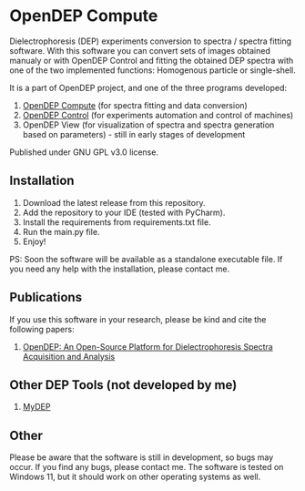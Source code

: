 # OpenDEP Compute
Dielectrophoresis (DEP) experiments conversion to spectra / spectra fitting software. With this software you can convert sets of images 
obtained manualy or with OpenDEP Control and fitting the obtained DEP spectra with one of the two implemented functions: Homogenous particle
or single-shell. 

It is a part of OpenDEP project, and one of the three programs developed: 
1. [OpenDEP Compute](https://github.com/IoanTivig/OpenDEP) (for spectra fitting and data conversion)
2. [OpenDEP Control](https://github.com/IoanTivig/OpenDEP_Control) (for experiments automation and control of machines)
3. OpenDEP View (for visualization of spectra and spectra generation based on parameters) - still in early stages of development

Published under GNU GPL v3.0 license.

## Installation
1. Download the latest release from this repository.
2. Add the repository to your IDE (tested with PyCharm).
3. Install the requirements from requirements.txt file.
4. Run the main.py file.
5. Enjoy!

PS: Soon the software will be available as a standalone executable file. 
If you need any help with the installation, please contact me.

## Publications
If you use this software in your research, please be kind and cite the following papers:
1. [OpenDEP: An Open-Source Platform for Dielectrophoresis Spectra Acquisition and Analysis](https://pubs.acs.org/doi/10.1021/acsomega.3c06052)

## Other DEP Tools (not developed by me)
1. [MyDEP](https://mydepsoftware.github.io/)

## Other
Please be aware that the software is still in development, so bugs may occur. If you find any bugs, please contact me.
The software is tested on Windows 11, but it should work on other operating systems as well.



